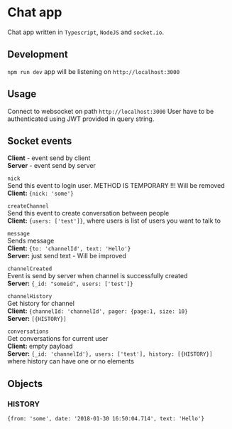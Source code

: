 # Chat app
Chat app written in `Typescript`, `NodeJS` and `socket.io`.

## Development
`npm run dev` app will be listening on `http://localhost:3000`

## Usage
Connect to websocket on path `http://localhost:3000`
User have to be authenticated using JWT provided in query string.

## Socket events
**Client** - event send by client    
**Server** - event send by server    

`nick`  
Send this event to login user. METHOD IS TEMPORARY !!! Will be removed  
**Client:** `{nick: 'some'}`  

`createChannel`  
Send this event to create conversation between people  
**Client:** `{users: ['test']}`, where users is list of users you want to talk to  

`message`  
Sends message  
**Client:**  `{to: 'channelId', text: 'Hello'}`  
**Server:** just send text - Will be improved  

`channelCreated`  
Event is send by server when channel is successfully created  
**Server:** `{_id: "someid", users: ['test']}`  

`channelHistory`  
Get history for channel  
**Client:** `{channelId: 'channelId', pager: {page:1, size: 10}`  
**Server:** `[{HISTORY}]`  

`conversations`  
Get conversations for current user  
**Client:** empty payload  
**Server:** `{_id: 'channelId'}, users: ['test'], history: [{HISTORY}]` 
where history can have one or no elements

## Objects
### HISTORY
`{from: 'some', date: '2018-01-30 16:50:04.714', text: 'Hello'}`
